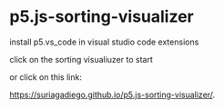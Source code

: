 # p5.js-sorting-visualizer

install p5.vs_code in visual studio code extensions 

click on the sorting visualiuzer to start


or click on this link:
   
https://suriagadiego.github.io/p5.js-sorting-visualizer/.
